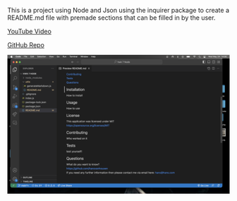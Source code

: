 This is a project using Node and Json using the inquirer package to create a README.md file with premade sections that can be filled in by the user. 


[YouTube Video](https://youtu.be/Ibh3xiPckvs)


[GitHub Repo](https://github.com/HansVanHousen/NodeReadmeGeneratorHWK)


![Screenshot](Screen%20Shot%202023-05-24%20at%2014.06.49.png)

